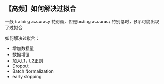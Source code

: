 ## 【高频】如何解决过拟合

  一般 training accuracy 特别高，但是testing accuracy 特别低时，预示可能出现了过拟合
  
  如何解决过拟合：
  * 增加数据量
  * 数据增强
  * 加入L1，L2正则
  * Dropout
  * Batch Normalization
  * early stopping
